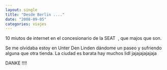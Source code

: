 ```yaml
---
layout: single
title: "Desde Berlin ...."
date: "2008-09-05"
categories: viajes
---
```


10 miutos de internet en el concesionario de la SEAT  , que majos que son.

Se me olvidaba estoy en Unter Den Linden dándome un paseo y sufriendo alguna que otra tienda. La ciudad es barata hay muchos lidl jajajajajajaja

DANKE !!!!

